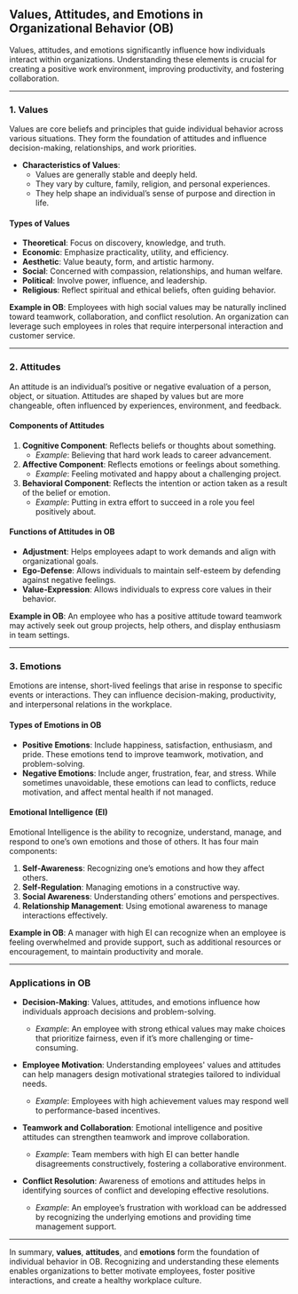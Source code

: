 ## Values, Attitudes, and Emotions in Organizational Behavior (OB)

Values, attitudes, and emotions significantly influence how individuals interact within organizations. Understanding these elements is crucial for creating a positive work environment, improving productivity, and fostering collaboration.

---

### 1. Values

Values are core beliefs and principles that guide individual behavior across various situations. They form the foundation of attitudes and influence decision-making, relationships, and work priorities.

- **Characteristics of Values**: 
  - Values are generally stable and deeply held.
  - They vary by culture, family, religion, and personal experiences.
  - They help shape an individual’s sense of purpose and direction in life.

#### Types of Values
- **Theoretical**: Focus on discovery, knowledge, and truth.
- **Economic**: Emphasize practicality, utility, and efficiency.
- **Aesthetic**: Value beauty, form, and artistic harmony.
- **Social**: Concerned with compassion, relationships, and human welfare.
- **Political**: Involve power, influence, and leadership.
- **Religious**: Reflect spiritual and ethical beliefs, often guiding behavior.

**Example in OB**: Employees with high social values may be naturally inclined toward teamwork, collaboration, and conflict resolution. An organization can leverage such employees in roles that require interpersonal interaction and customer service.

---

### 2. Attitudes

An attitude is an individual’s positive or negative evaluation of a person, object, or situation. Attitudes are shaped by values but are more changeable, often influenced by experiences, environment, and feedback.

#### Components of Attitudes
1. **Cognitive Component**: Reflects beliefs or thoughts about something.
   - *Example*: Believing that hard work leads to career advancement.
2. **Affective Component**: Reflects emotions or feelings about something.
   - *Example*: Feeling motivated and happy about a challenging project.
3. **Behavioral Component**: Reflects the intention or action taken as a result of the belief or emotion.
   - *Example*: Putting in extra effort to succeed in a role you feel positively about.

#### Functions of Attitudes in OB
- **Adjustment**: Helps employees adapt to work demands and align with organizational goals.
- **Ego-Defense**: Allows individuals to maintain self-esteem by defending against negative feelings.
- **Value-Expression**: Allows individuals to express core values in their behavior.

**Example in OB**: An employee who has a positive attitude toward teamwork may actively seek out group projects, help others, and display enthusiasm in team settings.

---

### 3. Emotions

Emotions are intense, short-lived feelings that arise in response to specific events or interactions. They can influence decision-making, productivity, and interpersonal relations in the workplace.

#### Types of Emotions in OB
- **Positive Emotions**: Include happiness, satisfaction, enthusiasm, and pride. These emotions tend to improve teamwork, motivation, and problem-solving.
- **Negative Emotions**: Include anger, frustration, fear, and stress. While sometimes unavoidable, these emotions can lead to conflicts, reduce motivation, and affect mental health if not managed.

#### Emotional Intelligence (EI)
Emotional Intelligence is the ability to recognize, understand, manage, and respond to one’s own emotions and those of others. It has four main components:
1. **Self-Awareness**: Recognizing one’s emotions and how they affect others.
2. **Self-Regulation**: Managing emotions in a constructive way.
3. **Social Awareness**: Understanding others’ emotions and perspectives.
4. **Relationship Management**: Using emotional awareness to manage interactions effectively.

**Example in OB**: A manager with high EI can recognize when an employee is feeling overwhelmed and provide support, such as additional resources or encouragement, to maintain productivity and morale.

---

### Applications in OB

- **Decision-Making**: Values, attitudes, and emotions influence how individuals approach decisions and problem-solving.
  - *Example*: An employee with strong ethical values may make choices that prioritize fairness, even if it’s more challenging or time-consuming.

- **Employee Motivation**: Understanding employees' values and attitudes can help managers design motivational strategies tailored to individual needs.
  - *Example*: Employees with high achievement values may respond well to performance-based incentives.

- **Teamwork and Collaboration**: Emotional intelligence and positive attitudes can strengthen teamwork and improve collaboration.
  - *Example*: Team members with high EI can better handle disagreements constructively, fostering a collaborative environment.

- **Conflict Resolution**: Awareness of emotions and attitudes helps in identifying sources of conflict and developing effective resolutions.
  - *Example*: An employee’s frustration with workload can be addressed by recognizing the underlying emotions and providing time management support.

---

In summary, **values**, **attitudes**, and **emotions** form the foundation of individual behavior in OB. Recognizing and understanding these elements enables organizations to better motivate employees, foster positive interactions, and create a healthy workplace culture.